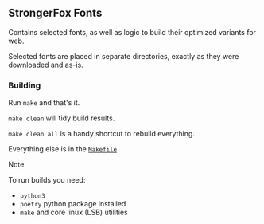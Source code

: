 ## StrongerFox Fonts

Contains selected fonts, as well as logic to build
their optimized variants for web.

Selected fonts are placed in separate directories, exactly as they were downloaded and as-is.


### Building

Run `make` and that's it.

`make clean` will tidy build results.

`make clean all` is a handy shortcut to rebuild everything.

Everything else is in the [`Makefile`](Makefile)

> [!NOTE]
> To run builds you need:
> - `python3`
> - `poetry` python package installed
> - `make` and core linux (LSB) utilities
